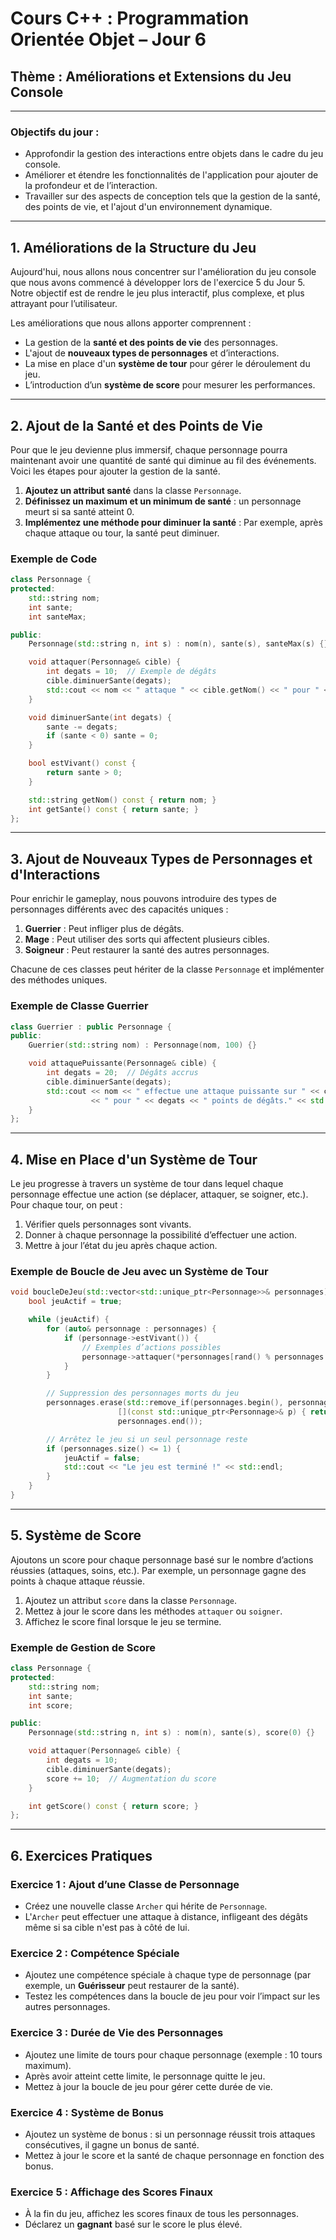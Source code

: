 # Cours C++ : Programmation Orientée Objet – Jour 6

## Thème : Améliorations et Extensions du Jeu Console

---

### Objectifs du jour :
- Approfondir la gestion des interactions entre objets dans le cadre du jeu console.
- Améliorer et étendre les fonctionnalités de l'application pour ajouter de la profondeur et de l’interaction.
- Travailler sur des aspects de conception tels que la gestion de la santé, des points de vie, et l'ajout d'un environnement dynamique.

---

## 1. Améliorations de la Structure du Jeu

Aujourd'hui, nous allons nous concentrer sur l'amélioration du jeu console que nous avons commencé à développer lors de l'exercice 5 du Jour 5. Notre objectif est de rendre le jeu plus interactif, plus complexe, et plus attrayant pour l’utilisateur.

Les améliorations que nous allons apporter comprennent :
- La gestion de la **santé et des points de vie** des personnages.
- L'ajout de **nouveaux types de personnages** et d’interactions.
- La mise en place d'un **système de tour** pour gérer le déroulement du jeu.
- L’introduction d’un **système de score** pour mesurer les performances.

---

## 2. Ajout de la Santé et des Points de Vie

Pour que le jeu devienne plus immersif, chaque personnage pourra maintenant avoir une quantité de santé qui diminue au fil des événements. Voici les étapes pour ajouter la gestion de la santé.

1. **Ajoutez un attribut santé** dans la classe `Personnage`.
2. **Définissez un maximum et un minimum de santé** : un personnage meurt si sa santé atteint 0.
3. **Implémentez une méthode pour diminuer la santé** : Par exemple, après chaque attaque ou tour, la santé peut diminuer.

### Exemple de Code

```cpp
class Personnage {
protected:
    std::string nom;
    int sante;
    int santeMax;

public:
    Personnage(std::string n, int s) : nom(n), sante(s), santeMax(s) {}

    void attaquer(Personnage& cible) {
        int degats = 10;  // Exemple de dégâts
        cible.diminuerSante(degats);
        std::cout << nom << " attaque " << cible.getNom() << " pour " << degats << " points de dégâts." << std::endl;
    }

    void diminuerSante(int degats) {
        sante -= degats;
        if (sante < 0) sante = 0;
    }

    bool estVivant() const {
        return sante > 0;
    }

    std::string getNom() const { return nom; }
    int getSante() const { return sante; }
};
```

---

## 3. Ajout de Nouveaux Types de Personnages et d'Interactions

Pour enrichir le gameplay, nous pouvons introduire des types de personnages différents avec des capacités uniques :

1. **Guerrier** : Peut infliger plus de dégâts.
2. **Mage** : Peut utiliser des sorts qui affectent plusieurs cibles.
3. **Soigneur** : Peut restaurer la santé des autres personnages.

Chacune de ces classes peut hériter de la classe `Personnage` et implémenter des méthodes uniques.

### Exemple de Classe Guerrier

```cpp
class Guerrier : public Personnage {
public:
    Guerrier(std::string nom) : Personnage(nom, 100) {}

    void attaquePuissante(Personnage& cible) {
        int degats = 20;  // Dégâts accrus
        cible.diminuerSante(degats);
        std::cout << nom << " effectue une attaque puissante sur " << cible.getNom() 
                  << " pour " << degats << " points de dégâts." << std::endl;
    }
};
```

---

## 4. Mise en Place d'un Système de Tour

Le jeu progresse à travers un système de tour dans lequel chaque personnage effectue une action (se déplacer, attaquer, se soigner, etc.). Pour chaque tour, on peut :

1. Vérifier quels personnages sont vivants.
2. Donner à chaque personnage la possibilité d’effectuer une action.
3. Mettre à jour l’état du jeu après chaque action.

### Exemple de Boucle de Jeu avec un Système de Tour

```cpp
void boucleDeJeu(std::vector<std::unique_ptr<Personnage>>& personnages) {
    bool jeuActif = true;

    while (jeuActif) {
        for (auto& personnage : personnages) {
            if (personnage->estVivant()) {
                // Exemples d’actions possibles
                personnage->attaquer(*personnages[rand() % personnages.size()]);  // Attaque un personnage aléatoire
            }
        }

        // Suppression des personnages morts du jeu
        personnages.erase(std::remove_if(personnages.begin(), personnages.end(),
                        [](const std::unique_ptr<Personnage>& p) { return !p->estVivant(); }),
                        personnages.end());

        // Arrêtez le jeu si un seul personnage reste
        if (personnages.size() <= 1) {
            jeuActif = false;
            std::cout << "Le jeu est terminé !" << std::endl;
        }
    }
}
```

---

## 5. Système de Score

Ajoutons un score pour chaque personnage basé sur le nombre d’actions réussies (attaques, soins, etc.). Par exemple, un personnage gagne des points à chaque attaque réussie.

1. Ajoutez un attribut `score` dans la classe `Personnage`.
2. Mettez à jour le score dans les méthodes `attaquer` ou `soigner`.
3. Affichez le score final lorsque le jeu se termine.

### Exemple de Gestion de Score

```cpp
class Personnage {
protected:
    std::string nom;
    int sante;
    int score;

public:
    Personnage(std::string n, int s) : nom(n), sante(s), score(0) {}

    void attaquer(Personnage& cible) {
        int degats = 10;
        cible.diminuerSante(degats);
        score += 10;  // Augmentation du score
    }

    int getScore() const { return score; }
};
```

---

## 6. Exercices Pratiques

### Exercice 1 : Ajout d’une Classe de Personnage

- Créez une nouvelle classe `Archer` qui hérite de `Personnage`.
- L'`Archer` peut effectuer une attaque à distance, infligeant des dégâts même si sa cible n'est pas à côté de lui.

### Exercice 2 : Compétence Spéciale

- Ajoutez une compétence spéciale à chaque type de personnage (par exemple, un **Guérisseur** peut restaurer de la santé).
- Testez les compétences dans la boucle de jeu pour voir l’impact sur les autres personnages.

### Exercice 3 : Durée de Vie des Personnages

- Ajoutez une limite de tours pour chaque personnage (exemple : 10 tours maximum).
- Après avoir atteint cette limite, le personnage quitte le jeu.
- Mettez à jour la boucle de jeu pour gérer cette durée de vie.

### Exercice 4 : Système de Bonus

- Ajoutez un système de bonus : si un personnage réussit trois attaques consécutives, il gagne un bonus de santé.
- Mettez à jour le score et la santé de chaque personnage en fonction des bonus.

### Exercice 5 : Affichage des Scores Finaux

- À la fin du jeu, affichez les scores finaux de tous les personnages.
- Déclarez un **gagnant** basé sur le score le plus élevé.
